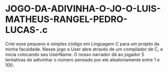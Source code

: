 # JOGO-DA-ADIVINHA-O-JO-O-LUIS-MATHEUS-RANGEL-PEDRO-LUCAS-.c
Criei esse pequeno e simples código em Linguagem C para um projeto da minha faculdade.  Nesse jogo o User abre através de um compilador de C, e inicia colocando seu UserName. O nosso narrador dá ao jogador 5 tentativas de adivinhar o número pensado por ele aleatoriamente entre 1 e 100.
